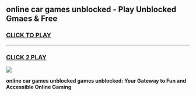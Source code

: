 
## online car games unblocked - Play Unblocked Gmaes & Free
<h3>
<a href="https://premium.freeplayer.one?title=online_car_games_unblocked&ref=19F">CLICK TO PLAY</a></h3>
<hr>

<h3>
<a href="https://premium.freeplayer.one?title=online_car_games_unblocked&ref=19F">CLICK 2 PLAY</a>
  
</h3>

<a href="https://premium.freeplayer.one?title=online_car_games_unblocked&ref=19F/"><img src="https://clearcache.store/games.png"></a>


**online car games unblocked games unblocked: Your Gateway to Fun and Accessible Online Gaming**
